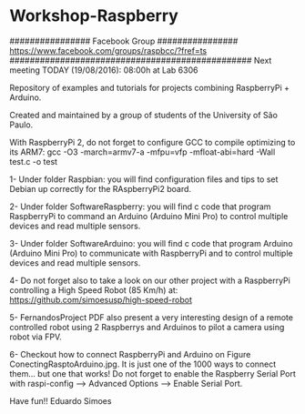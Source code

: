 # Workshop-Raspberry

################ Facebook Group ################
https://www.facebook.com/groups/raspbcc/?fref=ts
################################################
Next meeting TODAY (19/08/2016): 08:00h at Lab 6306

Repository of examples and tutorials for projects combining RaspberryPi + Arduino.

Created and maintained by a group of students of the University of São Paulo.

With RaspberryPi 2, do not forget to configure GCC to compile optimizing to its ARM7: 
gcc -O3 -march=armv7-a -mfpu=vfp -mfloat-abi=hard -Wall test.c -o test

1-	Under folder Raspbian: you will find configuration files and tips to set Debian up correctly for the RAspberryPi2 board.

2-	Under folder SoftwareRaspberry: you will find c code that program RaspberryPi to command an Arduino (Arduino Mini Pro) to control multiple devices and read multiple sensors.

3-	Under folder SoftwareArduino: you will find c code that program Arduino (Arduino Mini Pro) to communicate with RaspberryPi and to control multiple devices and read multiple sensors.

4-	Do not forget also to take a look on our other project with a RaspberryPi controlling a High Speed Robot (85 Km/h) at: https://github.com/simoesusp/high-speed-robot

5-	FernandosProject PDF also present a very interesting design of a remote controlled robot using 2 Raspberrys and Arduinos to pilot a camera using robot via FPV.

6-  Checkout how to connect RaspberryPi and Arduino on Figure ConectingRasptoArduino.jpg. It is just one of the 1000 ways to connect them... but one that works! Do not forget to enable the Raspberry Serial Port with raspi-config --> Advanced Options --> Enable Serial Port.


Have fun!!
Eduardo Simoes


